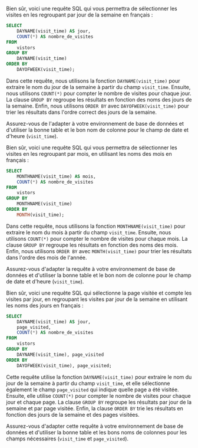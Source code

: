 Bien sûr, voici une requête SQL qui vous permettra de sélectionner les visites en les regroupant par jour de la semaine en français :

```sql
SELECT
    DAYNAME(visit_time) AS jour,
    COUNT(*) AS nombre_de_visites
FROM
    vistors
GROUP BY
    DAYNAME(visit_time)
ORDER BY
    DAYOFWEEK(visit_time);
```

Dans cette requête, nous utilisons la fonction `DAYNAME(visit_time)` pour extraire le nom du jour de la semaine à partir du champ `visit_time`. Ensuite, nous utilisons `COUNT(*)` pour compter le nombre de visites pour chaque jour. La clause `GROUP BY` regroupe les résultats en fonction des noms des jours de la semaine. Enfin, nous utilisons `ORDER BY` avec `DAYOFWEEK(visit_time)` pour trier les résultats dans l'ordre correct des jours de la semaine.

Assurez-vous de l'adapter à votre environnement de base de données et d'utiliser la bonne table et le bon nom de colonne pour le champ de date et d'heure (`visit_time`).

Bien sûr, voici une requête SQL qui vous permettra de sélectionner les visites en les regroupant par mois, en utilisant les noms des mois en français :

```sql
SELECT
    MONTHNAME(visit_time) AS mois,
    COUNT(*) AS nombre_de_visites
FROM
    vistors
GROUP BY
    MONTHNAME(visit_time)
ORDER BY
    MONTH(visit_time);
```

Dans cette requête, nous utilisons la fonction `MONTHNAME(visit_time)` pour extraire le nom du mois à partir du champ `visit_time`. Ensuite, nous utilisons `COUNT(*)` pour compter le nombre de visites pour chaque mois. La clause `GROUP BY` regroupe les résultats en fonction des noms des mois. Enfin, nous utilisons `ORDER BY` avec `MONTH(visit_time)` pour trier les résultats dans l'ordre des mois de l'année.

Assurez-vous d'adapter la requête à votre environnement de base de données et d'utiliser la bonne table et le bon nom de colonne pour le champ de date et d'heure (`visit_time`).


Bien sûr, voici une requête SQL qui sélectionne la page visitée et compte les visites par jour, en regroupant les visites par jour de la semaine en utilisant les noms des jours en français :

```sql
SELECT
    DAYNAME(visit_time) AS jour,
    page_visited,
    COUNT(*) AS nombre_de_visites
FROM
    vistors
GROUP BY
    DAYNAME(visit_time), page_visited
ORDER BY
    DAYOFWEEK(visit_time), page_visited;
```

Cette requête utilise la fonction `DAYNAME(visit_time)` pour extraire le nom du jour de la semaine à partir du champ `visit_time`, et elle sélectionne également le champ `page_visited` qui indique quelle page a été visitée. Ensuite, elle utilise `COUNT(*)` pour compter le nombre de visites pour chaque jour et chaque page. La clause `GROUP BY` regroupe les résultats par jour de la semaine et par page visitée. Enfin, la clause `ORDER BY` trie les résultats en fonction des jours de la semaine et des pages visitées.

Assurez-vous d'adapter cette requête à votre environnement de base de données et d'utiliser la bonne table et les bons noms de colonnes pour les champs nécessaires (`visit_time` et `page_visited`).

